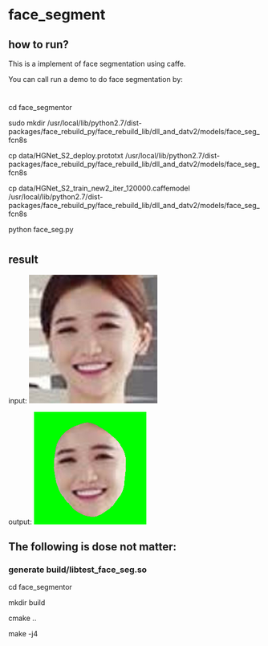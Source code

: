 # face_segment
## how to run?
This is a implement of face segmentation using caffe.

You can call run a demo to do face segmentation by:
#
cd face_segmentor

sudo mkdir /usr/local/lib/python2.7/dist-packages/face_rebuild_py/face_rebuild_lib/dll_and_datv2/models/face_seg_fcn8s

cp data/HGNet_S2_deploy.prototxt /usr/local/lib/python2.7/dist-packages/face_rebuild_py/face_rebuild_lib/dll_and_datv2/models/face_seg_fcn8s

cp data/HGNet_S2_train_new2_iter_120000.caffemodel  /usr/local/lib/python2.7/dist-packages/face_rebuild_py/face_rebuild_lib/dll_and_datv2/models/face_seg_fcn8s

python face_seg.py
#
## result
input:  ![image](https://github.com/tengshaofeng/face_segment/blob/master/face_segmentor/data/model_01_seq00.jpg)

output: ![image](https://github.com/tengshaofeng/face_segment/blob/master/face_segmentor/res.png)

## The following is dose not matter:
### generate build/libtest_face_seg.so

cd face_segmentor

mkdir build

cmake ..

make -j4

